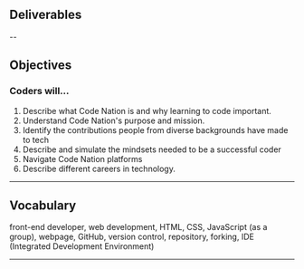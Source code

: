 ## Deliverables

--

## Objectives

### Coders will…

1. Describe what Code Nation is and why learning to code important.
2. Understand Code Nation's purpose and mission.
3. Identify the contributions people from diverse backgrounds have made to tech
4. Describe and simulate the mindsets needed to be a successful coder
5. Navigate Code Nation platforms
6. Describe different careers in technology.

---

## Vocabulary

front-end developer, web development, HTML, CSS, JavaScript (as a group), webpage, GitHub, version control, repository, forking, IDE (Integrated Development Environment)


---
